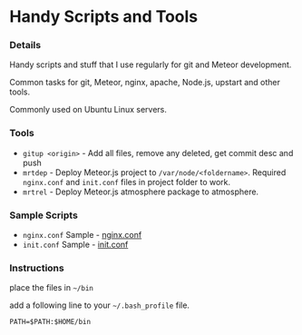 Handy Scripts and Tools
=======================

### Details

Handy scripts and stuff that I use regularly for git and Meteor development.

Common tasks for git, Meteor, nginx, apache, Node.js, upstart and other tools.

Commonly used on Ubuntu Linux servers.

### Tools

* `gitup <origin>` - Add all files, remove any deleted, get commit desc and push
* `mrtdep` - Deploy Meteor.js project to `/var/node/<foldername>`. Required `nginx.conf` and `init.conf` files in project folder to work.
* `mrtrel` - Deploy Meteor.js atmosphere package to atmosphere.

### Sample Scripts

* `nginx.conf` Sample - [nginx.conf](https://github.com/aaronthorp/handy-stuff/wiki/nginx.conf-for-Meteor.js-Project)
* `init.conf` Sample - [init.conf](https://github.com/aaronthorp/handy-stuff/wiki/init.conf-for-Meteor.js-Project)

### Instructions
 
place the files in `~/bin`

add a following line to your `~/.bash_profile` file.

```
PATH=$PATH:$HOME/bin
```
